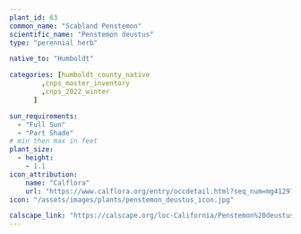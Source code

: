 ```yaml
---
plant_id: 63
common_name: "Scabland Penstemon"
scientific_name: "Penstemon deustus"
type: "perennial herb"

native_to: "Humboldt"

categories: [humboldt_county_native
        ,cnps_master_inventory
        ,cnps_2022_winter
      ]

sun_requirements:
  - "Full Sun"
  - "Part Shade"
# min then max in feet
plant_size:
  - height: 
    - 1.1
icon_attribution: 
    name: "Calflora"
    url: "https://www.calflora.org/entry/occdetail.html?seq_num=mg41297" 
icon: "/assets/images/plants/penstemon_deustus_icon.jpg"

calscape_link: "https://calscape.org/loc-California/Penstemon%20deustus(%20)"
---
```


